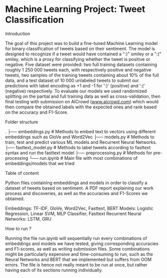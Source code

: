 # Machine Learning Project: Tweet Classification

Introduction

The goal of this project was to build a fine-tuned Machine Learning model for binary classification of tweets based on their sentiment. The model is designed to recognize if a tweet would have contained a ":)" smiley or a ":(" smiley, which is a proxy for classifying whether the tweet is positive or negative. Five dataset were provided: two full training datasets containing roughly 1 250 000 tweets each, with respectively positive and negative tweets, two samples of the training tweets containing about 10\% of the full data, and a test dataset of 10 000 unlabeled tweets to submit our predictions with label encoding as +1 and -1 for ':)' (positive) and ':(' (negative) respectively. To evaluate our models we used randomized splitting on the partial and full training data as well as cross-validation, then final testing with submission on AICrowd (www.aicrowd.com) which would then compare the obtained labels with the expected ones and rank based on the accuracy and F1-Score.

Folder structure

.
├── embeddings.py              # Methods to embed text to vectors using different embeddings such as GloVe and Word2Vec
├── models.py                  # Methods to train, test and predict various ML models and Recurrent Neural Networks.
├── fasttext_model.py          # Methods to label tweets according to fasttext syntax and run the fasttext model
├── preprocessing.py           # Methods for pre-processing
└── run.ipynb                  # Main file with most combinations of embeddings/models that we tried

Table of content

Python files containing embeddings and models in order to classify a dataset of tweets based on sentiment.
A PDF report explaining our work process and discoveries, as well as the accuracies and F1-Scores we obtained.

Embeddings: TF-IDF, GloVe, Word2Vec, Fasttext, BERT
Models: Logistic Regression, Linear SVM, MLP Classifier, Fasttext
Recurrent Neural Networks: LSTM, GRU

How to run ?

Running the file run.ipynb will sequentially run every combinations of embeddings and models we have tested, giving corresponding accuracies and F1-scores, as well as writing submission files. Some combinations might be particularly expensive and time-consuming to run, such as the Neural Networks and BERT that we implemented but
suffers from OOM errors. The file is hence not really meant to be run at once, but rather having each of its sections running individually.






